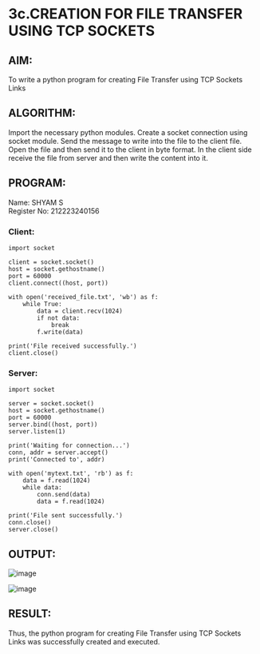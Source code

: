 # 3c.CREATION FOR FILE TRANSFER USING TCP SOCKETS
## AIM:
To write a python program for creating File Transfer using TCP Sockets Links

## ALGORITHM:
Import the necessary python modules.
Create a socket connection using socket module.
Send the message to write into the file to the client file.
Open the file and then send it to the client in byte format.
In the client side receive the file from server and then write the content into it.
## PROGRAM:

Name: SHYAM S  
Register No: 212223240156

### Client:
```
import socket

client = socket.socket()
host = socket.gethostname()
port = 60000
client.connect((host, port))

with open('received_file.txt', 'wb') as f:
    while True:
        data = client.recv(1024)
        if not data:
            break
        f.write(data)

print('File received successfully.')
client.close()

```
### Server:
```
import socket

server = socket.socket()
host = socket.gethostname()
port = 60000
server.bind((host, port))
server.listen(1)

print('Waiting for connection...')
conn, addr = server.accept()
print('Connected to', addr)

with open('mytext.txt', 'rb') as f:
    data = f.read(1024)
    while data:
        conn.send(data)
        data = f.read(1024)

print('File sent successfully.')
conn.close()
server.close()
```

## OUTPUT:
![image](https://github.com/user-attachments/assets/ccca8231-2299-46b7-87df-9d619422fe7e)

![image](https://github.com/user-attachments/assets/8dbe902b-0488-4e79-9e24-21962c1e52c6)

## RESULT:
Thus, the python program for creating File Transfer using TCP Sockets Links was successfully created and executed.

